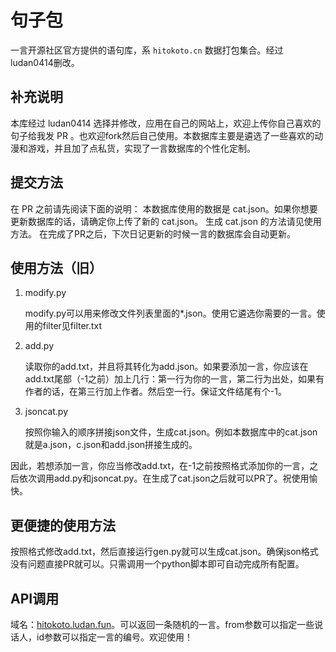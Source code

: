 # 句子包

一言开源社区官方提供的语句库，系 `hitokoto.cn` 数据打包集合。经过ludan0414删改。

## 补充说明

本库经过 ludan0414 选择并修改，应用在自己的网站上，欢迎上传你自己喜欢的句子给我发 PR 。也欢迎fork然后自己使用。本数据库主要是遴选了一些喜欢的动漫和游戏，并且加了点私货，实现了一言数据库的个性化定制。

## 提交方法

在 PR 之前请先阅读下面的说明：
本数据库使用的数据是 cat.json。如果你想要更新数据库的话，请确定你上传了新的 cat.json。
生成 cat.json 的方法请见使用方法。
在完成了PR之后，下次日记更新的时候一言的数据库会自动更新。

## 使用方法（旧）

1. modify.py

    modify.py可以用来修改文件列表里面的\*.json。使用它遴选你需要的一言。使用的filter见filter.txt

2. add.py

    读取你的add.txt，并且将其转化为add.json。如果要添加一言，你应该在add.txt尾部（-1之前）加上几行：第一行为你的一言，第二行为出处，如果有作者的话，在第三行加上作者。然后空一行。保证文件结尾有个-1。

3. jsoncat.py

    按照你输入的顺序拼接json文件，生成cat.json。例如本数据库中的cat.json就是a.json，c.json和add.json拼接生成的。

因此，若想添加一言，你应当修改add.txt，在-1之前按照格式添加你的一言，之后依次调用add.py和jsoncat.py。在生成了cat.json之后就可以PR了。祝使用愉快。

## 更便捷的使用方法

按照格式修改add.txt，然后直接运行gen.py就可以生成cat.json。确保json格式没有问题直接PR就可以。只需调用一个python脚本即可自动完成所有配置。

## API调用

域名：[hitokoto.ludan.fun](https://hitokoto.ludan.fun)。可以返回一条随机的一言。from参数可以指定一些说话人，id参数可以指定一言的编号。欢迎使用！